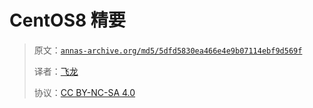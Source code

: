 # CentOS8 精要

> 原文：[`annas-archive.org/md5/5dfd5830ea466e4e9b07114ebf9d569f`](https://annas-archive.org/md5/5dfd5830ea466e4e9b07114ebf9d569f)
> 
> 译者：[飞龙](https://github.com/wizardforcel)
> 
> 协议：[CC BY-NC-SA 4.0](http://creativecommons.org/licenses/by-nc-sa/4.0/)